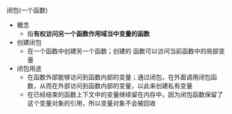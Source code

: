闭包(一个函数)
- 概念
    - 指**有权访问另一个函数作用域当中变量的函数**
- 创建闭包
    - 在一个函数中创建另一个函数；创建的 函数可以访问当前函数中的局部变量
- 闭包用途
    - 在函数外部能够访问到函数内部的变量；通过闭包，在外面调用闭包函数，从而在外部访问到函数内部的变量，以此来创建私有变量
    - 在已经结束的函数上下文中的变量继续留在内存中，因为闭包函数保留了这个变量对象的引用，所以变量对象不会被回收
    